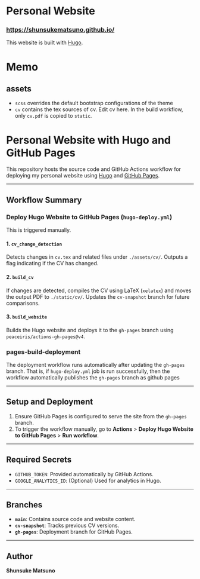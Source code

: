 # Personal Website
### https://shunsukematsuno.github.io/

This website is built with [Hugo](https://gohugo.io/).


# Memo
## assets
- `scss` overrides the default bootstrap configurations of the theme
- `cv` contains the tex sources of cv. Edit cv here. In the build workflow, only `cv.pdf` is copied to `static`.


# Personal Website with Hugo and GitHub Pages

This repository hosts the source code and GitHub Actions workflow for deploying my personal website using [Hugo](https://gohugo.io/) and [GitHub Pages](https://pages.github.com/).

---

## Workflow Summary

### Deploy Hugo Website to GitHub Pages (`hugo-deploy.yml`)
This is triggered manually.

#### **1. `cv_change_detection`**
Detects changes in `cv.tex` and related files under `./assets/cv/`. Outputs a flag indicating if the CV has changed.

#### **2. `build_cv`**
If changes are detected, compiles the CV using LaTeX (`xelatex`) and moves the output PDF to `./static/cv/`. Updates the `cv-snapshot` branch for future comparisons.

#### **3. `build_website`**
Builds the Hugo website and deploys it to the `gh-pages` branch using `peaceiris/actions-gh-pages@v4`.

### pages-build-deployment 
The deployment workflow runs automatically after updating the `gh-pages` branch. That is, if `hugo-deploy.yml` job is run successfully, then the workflow automatically publishes the `gh-pages` branch as github pages

---

## Setup and Deployment

1. Ensure GitHub Pages is configured to serve the site from the `gh-pages` branch.
2. To trigger the workflow manually, go to **Actions** > **Deploy Hugo Website to GitHub Pages** > **Run workflow**.

---

## Required Secrets

- `GITHUB_TOKEN`: Provided automatically by GitHub Actions.
- `GOOGLE_ANALYTICS_ID`: (Optional) Used for analytics in Hugo.

---

## Branches

- **`main`**: Contains source code and website content.
- **`cv-snapshot`**: Tracks previous CV versions.
- **`gh-pages`**: Deployment branch for GitHub Pages.

---

## Author

**Shunsuke Matsuno**  
